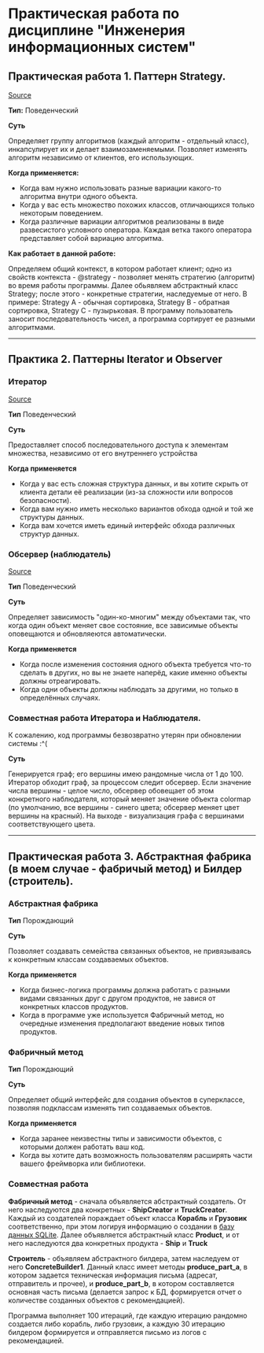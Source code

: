 # Практическая работа по дисциплине "Инженерия информационных систем"

## Практическая работа 1. Паттерн Strategy.

[Source](https://github.com/Malomalsky/Patterns/blob/master/Strategy.py)

**Тип:** Поведенческий

**Cуть**

Определяет группу алгоритмов (каждый алгоритм - отдельный класс), инкапсулирует их и делает взаимозаменяемыми. Позволяет изменять алгоритм независимо от клиентов, его использующих.

**Когда применяется:**

* Когда вам нужно использовать разные вариации какого-то алгоритма внутри одного объекта.
* Когда у вас есть множество похожих классов, отличающихся только некоторым поведением.
* Когда различные вариации алгоритмов реализованы в виде развесистого условного оператора. Каждая ветка такого оператора      представляет собой вариацию алгоритма.


**Как работает в данной работе:**

Определяем общий контекст, в котором работает клиент; одно из свойств контекста - @strategy - позволяет менять стратегию (алгоритм) во время работы программы. Далее обьявляем абстрактный класс Strategy; после этого - конкретные стратегии, наследуемые от него. В примере: Strategy A - обычная сортировка, Strategy B - обратная сортировка, Strategy C - пузырьковая. 
В программу пользователь заносит последовательность чисел, а программа сортирует ее разными алгоритмами.
***

## Практика 2. Паттерны Iterator и Observer

### Итератор

[Source](https://github.com/Malomalsky/Patterns/blob/master/iterator2.py)

**Тип** Поведенческий

**Суть**

Предоставляет способ последовательного доступа к элементам множества, независимо от его внутреннего устройства

**Когда применяется** 

* Когда у вас есть сложная структура данных, и вы хотите скрыть от клиента детали её реализации (из-за сложности или вопросов безопасности).
*  Когда вам нужно иметь несколько вариантов обхода одной и той же структуры данных.
*  Когда вам хочется иметь единый интерфейс обхода различных структур данных.

### Обсервер (наблюдатель)

[Source](https://github.com/Malomalsky/Patterns/blob/master/Observer.py)

**Тип** Поведенческий

**Суть**

Определяет зависимость "один-ко-многим" между объектами так, что когда один объект меняет свое состояние, все зависимые объекты оповещаются и обновляеются автоматически.

**Когда применяется**

* Когда после изменения состояния одного объекта требуется что-то сделать в других, но вы не знаете наперёд, какие именно объекты должны отреагировать.
* Когда одни объекты должны наблюдать за другими, но только в определённых случаях.

### Совместная работа Итератора и Наблюдателя.

К сожалению, код программы безвозвратно утерян при обновлении системы :^(

**Cуть**

Генерируется граф; его вершины имею рандомные числа от 1 до 100. Итератор обходит граф, за процессом следит обсервер. Если значение числа вершины - целое число, обсервер обовещает об этом конкретного наблюдателя, который меняет значение объекта colormap (по умолчанию, все вершины - синего цвета; обсервер меняет цвет вершины на красный). На выходе - визуализация графа с вершинами соответствующего цвета. 

***

## Практическая работа 3. Абстрактная фабрика (в моем случае - фабричый метод) и Билдер (строитель).

### Абстрактная фабрика

**Тип** Порождающий

**Суть**

Позволяет создавать семейства связанных объектов, не привязываясь к конкретным классам создаваемых объектов.

**Когда применяется**

* Когда бизнес-логика программы должна работать с разными видами связанных друг с другом продуктов, не завися от конкретных классов продуктов.
* Когда в программе уже используется Фабричный метод, но очередные изменения предполагают введение новых типов продуктов.
 
 
 ### Фабричный метод
 
 **Тип** Порождающий
 
 **Суть**
 
 Определяет общий интерфейс для создания объектов в суперклассе, позволяя подклассам изменять тип создаваемых объектов.
 
 **Когда применяется**
 
 * Когда заранее неизвестны типы и зависимости объектов, с которыми должен работать ваш код.
 * Когда вы хотите дать возможность пользователям расширять части вашего фреймворка или библиотеки.
 
 ### Совместная работа
 
 **Фабричный метод**  - сначала объявляется абстрактный создатель. От него наследуются два конкретных - **ShipCreator** и **TruckCreator**. Каждый из создателей пораждает объект класса **Корабль** и **Грузовик** соответственно, при этом логируя информацию о создании в [базу данных SQLite](https://github.com/Malomalsky/Patterns/blob/master/db.sqlite). Далее объявляется абстрактный класс **Product**, и от него наследуются два конкретных продукта - **Ship** и **Truck**
 
**Строитель** - объявляем абстрактного билдера, затем наследуем от него **ConcreteBuilder1**. Данный класс имеет методы **produce_part_a**, в котором задается техническая информация письма (адресат, отправитель и прочее), и **produce_part_b**, в котором составляется основная часть письма (делается запрос к БД, формируется отчет о количестве созданных объектов с рекомендацией).

Программа выполняет 100 итераций, где каждую итерацию рандомно создается либо корабль, либо грузовик, а каждую 30 итерацию билдером формируется и отправляется письмо из логов с рекомендацией. 




